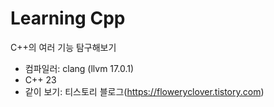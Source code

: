 # Learning Cpp

C++의 여러 기능 탐구해보기

* 컴파일러: clang (llvm 17.0.1)
* C++ 23
* 같이 보기: 티스토리 블로그(https://floweryclover.tistory.com)
